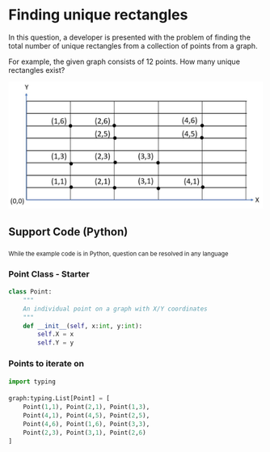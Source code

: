 # Finding unique rectangles

In this question, a developer is presented with the problem of finding the total number of unique rectangles from a collection of points from a graph.

For example, the given graph consists of 12 points. How many unique rectangles exist? 

![alt](./images/graph.jpg)

## Support Code (Python)
<sub>While the example code is in Python, question can be resolved in any language</sub>

### Point Class - Starter
```python
class Point:
    """
    An individual point on a graph with X/Y coordinates
    """
    def __init__(self, x:int, y:int):
        self.X = x
        self.Y = y
```

### Points to iterate on
```python
import typing

graph:typing.List[Point] = [
    Point(1,1), Point(2,1), Point(1,3), 
    Point(4,1), Point(4,5), Point(2,5), 
    Point(4,6), Point(1,6), Point(3,3),
    Point(2,3), Point(3,1), Point(2,6)
]
```
